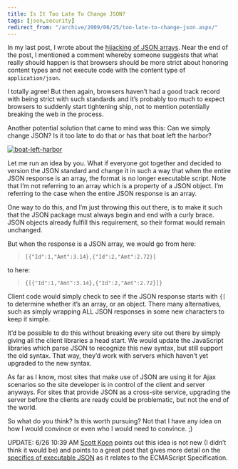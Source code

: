 ```yaml
---
title: Is It Too Late To Change JSON?
tags: [json,security]
redirect_from: "/archive/2009/06/25/too-late-to-change-json.aspx/"
---
```


In my last post, I wrote about the [hijacking of JSON
arrays](https://haacked.com/archive/2009/06/25/json-hijacking.aspx "JSON Hijacking").
Near the end of the post, I mentioned a comment whereby someone suggests
that what really should happen is that browsers should be more strict
about honoring content types and not execute code with the content type
of `application/json`.

I totally agree! But then again, browsers haven’t had a good track
record with being strict with such standards and it’s probably too much
to expect browsers to suddenly start tightening ship, not to mention
potentially breaking the web in the process.

Another potential solution that came to mind was this: Can we simply
change JSON? Is it too late to do that or has that boat left the harbor?

[![boat-left-harbor](https://haacked.com/images/haacked_com/WindowsLiveWriter/IsItTooLateToChangeJSON_117AE/boat-left-harbor_thumb.jpg "boat-left-harbor")](https://haacked.com/images/haacked_com/WindowsLiveWriter/IsItTooLateToChangeJSON_117AE/boat-left-harbor_2.jpg)

Let me run an idea by you. What if everyone got together and decided to
version the JSON standard and change it in such a way that when the
entire JSON response is an array, the format is no longer executable
script. Note that I’m not referring to an array which is a property of a
JSON object. I’m referring to the case when the entire JSON response is
an array.

One way to do this, and I’m just throwing this out there, is to make it
such that the JSON package must always begin and end with a curly brace.
JSON objects already fulfill this requirement, so their format would
remain unchanged.

But when the response is a JSON array, we would go from here:

> `[{"Id":1,"Amt":3.14},{"Id":2,"Amt":2.72}]`

to here:

> `{[{"Id":1,"Amt":3.14},{"Id":2,"Amt":2.72}]}`

Client code would simply check to see if the JSON response starts with
`{[` to determine whether it’s an array, or an object. There many
alternatives, such as simply wrapping ALL JSON responses in some new
characters to keep it simple.

It’d be possible to do this without breaking every site out there by
simply giving all the client libraries a head start. We would update the
JavaScript libraries which parse JSON to recognize this new syntax, but
still support the old syntax. That way, they’d work with servers which
haven’t yet upgraded to the new syntax.

As far as I know, most sites that make use of JSON are using it for Ajax
scenarios so the site developer is in control of the client and server
anyways. For sites that provide JSON as a cross-site service, upgrading
the server before the clients are ready could be problematic, but not
the end of the world.

So what do you think? Is this worth pursuing? Not that I have any idea
on how I would convince or even who I would need to convince. ;)

UPDATE: 6/26 10:39 AM [Scott Koon](http://lazycoder.com "friend met")
points out this idea is not new (I didn’t think it would be) and points
to a great post that gives more detail on the [specifics of executable
JSON](http://robubu.com/?p=25 "Conflating JSON with JavaScript") as it
relates to the ECMAScript Specification.

